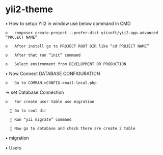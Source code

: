 # yii2-theme
•	How to setup YII2 in window use below command in CMD

    o	composer create-project --prefer-dist yiisoft/yii2-app-advanced “PROJECT NAME”

    o	After install go to PROJECT ROOT DIR like “cd PROJECT NAME”

    o	After that run “init” command

    o	Select environment from DEVELOPMENT OR PRODUCTION 

•	Now Connect DATABASE CONFIGURATION

    o	Go to COMMAN->CONFIG->mail-local.php
    
-> set Database Connection 

    o	For create user table use migration 

      	Go to root dir

      	Run “yii migrate” command

      	Now go to database and check there are create 2 table 

•	migration 

•	Users
